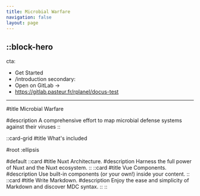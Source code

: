 ```yaml
---
title: Microbial Warfare
navigation: false
layout: page
---
```




::block-hero
---
cta:
  - Get Started
  - /introduction
secondary:
  - Open on GitLab →
  - https://gitlab.pasteur.fr/rplanel/docus-test
---
#title
Microbial Warfare

#description
A comprehensive effort to map microbial defense systems against their viruses
::




::card-grid
#title
What's included

#root
:ellipsis

#default
  ::card
  #title
  Nuxt Architecture.
  #description
  Harness the full power of Nuxt and the Nuxt ecosystem.
  ::
  ::card
  #title
  Vue Components.
  #description
  Use built-in components (or your own!) inside your content.
  ::
  ::card
  #title
  Write Markdown.
  #description
  Enjoy the ease and simplicity of Markdown and discover MDC syntax.
  ::
::
